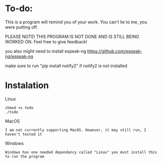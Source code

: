 # To-do:

This is a program will remind you of your work. You can't lie to me, you were putting off.

PLEASE NOTE! THIS PROGRAM IS NOT DONE AND IS STILL BEING WORKED ON. Feel free to give feedback!

you also might need to install espeak-ng https://github.com/espeak-ng/espeak-ng

make sure to run "pip install notify2" if notify2 is not installed

Instalation
==================

Linux
```
chmod +x todo
./todo
```

MacOS
```
I am not currently supporting MacOS. However, it may still run, I haven't tested it
```

Windows
```
Windows has one needed dependancy called "Linux" you must install this to run the program
```
